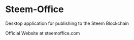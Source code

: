 # Steem-Office
Desktop application for publishing to the Steem Blockchain

Official Website at steemoffice.com
